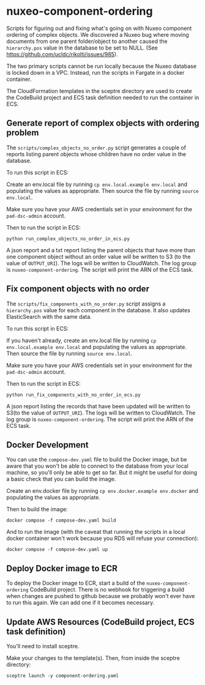 # nuxeo-component-ordering
Scripts for figuring out and fixing what's going on with Nuxeo component ordering of complex objects. We discovered a Nuxeo bug where moving documents from one parent folder/object to another caused the `hierarchy.pos` value in the database to be set to NULL. (See https://github.com/ucldc/rikolti/issues/985).

The two primary scripts cannot be run locally because the Nuxeo database is locked down in a VPC. Instead, run the scripts in Fargate in a docker container.

The CloudFormation templates in the sceptre directory are used to create the CodeBuild project and ECS task definition needed to run the container in ECS.

## Generate report of complex objects with ordering problem

The `scripts/complex_objects_no_order.py` script generates a couple of reports listing parent objects whose children have no order value in the database.

To run this script in ECS:

Create an env.local file by running `cp env.local.example env.local` and populating the values as appropriate. Then source the file by running `source env.local`.

Make sure you have your AWS credentials set in your environment for the `pad-dsc-admin` account.

Then to run the script in ECS:

```
python run_complex_objects_no_order_in_ecs.py
```

A json report and a txt report listing the parent objects that have more than one component object without an order value will be written to S3 (to the value of `OUTPUT_URI`). The logs will be written to CloudWatch. The log group is `nuxeo-component-ordering`. The script will print the ARN of the ECS task.

## Fix component objects with no order

The `scripts/fix_components_with_no_order.py` script assigns a `hierarchy.pos` value for each component in the database. It also updates ElasticSearch with the same data.

To run this script in ECS:

If you haven't already, create an env.local file by running `cp env.local.example env.local` and populating the values as appropriate. Then source the file by running `source env.local`.

Make sure you have your AWS credentials set in your environment for the `pad-dsc-admin` account.

Then to run the script in ECS:

```
python run_fix_components_with_no_order_in_ecs.py
```

A json report listing the records that have been updated will be written to S3(to the value of `OUTPUT_URI`). The logs will be written to CloudWatch. The log group is `nuxeo-component-ordering`. The script will print the ARN of the ECS task.

## Docker Development

You can use the `compose-dev.yaml` file to build the Docker image, but be aware that you won't be able to connect to the database from your local machine, so you'll only be able to get so far. But it might be useful for doing a basic check that you can build the image.

Create an env.docker file by running `cp env.docker.example env.docker` and populating the values as appropriate.

Then to build the image:

```
docker compose -f compose-dev.yaml build
```

And to run the image (with the caveat that running the scripts in a local docker container won't work because you RDS will refuse your connection):

```
docker compose -f compose-dev.yaml up
```

## Deploy Docker image to ECR

To deploy the Docker image to ECR, start a build of the `nuxeo-component-ordering` CodeBuild project. There is no webhook for triggering a build when changes are pushed to github because we probably won't ever have to run this again. We can add one if it becomes necessary.

## Update AWS Resources (CodeBuild project, ECS task definition)

You'll need to install sceptre.

Make your changes to the template(s). Then, from inside the sceptre directory:

```
sceptre launch -y component-ordering.yaml
```